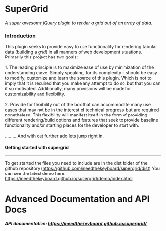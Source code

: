 # **SuperGrid**
_A super awesome jQuery plugin to render a grid out of an array of data._

### Introduction
<p>
This plugin seeks to provide easy to use functionality for rendering
tabular data (building a <i>grid</i>) in all manners of web development situations. Primarily this
project has two goals:
<br><br>
1. The leading principle is to maximize ease of use by minimization of the understanding curve.
Simply speaking, for its complexity it should be easy to modify, customize and learn the source of this plugin.
Which is not to imply that it is required that you make any attempt to do so, but that you can if so motivated.
Additionally, many provisions will be made for customizability and flexibility.
<br><br>
2. Provide for flexibility out of the box that can accommodate many use cases that may not be in the
interest of technical progress, but are required nonetheless. This flexibility will manifest itself
in the form of providing different rendering/build options and features that seek to provide baseline functionality
and/or starting places for the developer to start with.
<br><br>
......... And with out further ado lets jump right in.
</p>

#### Getting started with supergrid
*****
To get started the files you need to include are in the dist folder of the github repository (https://github.com/ineedthekeyboard/supergrid/dist)
You can see the latest demo here: https://ineedthekeyboard.github.io/supergrid/demo/index.html

# Advanced Documentation and API Docs

##### API documentation: https://ineedthekeyboard.github.io/supergrid/
